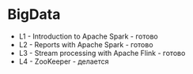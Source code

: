 # BigData
* L1 - Introduction to Apache Spark - готово
* L2 - Reports with Apache Spark - готово
* L3 - Stream processing with Apache Flink - готово
* L4 - ZooKeeper - делается
